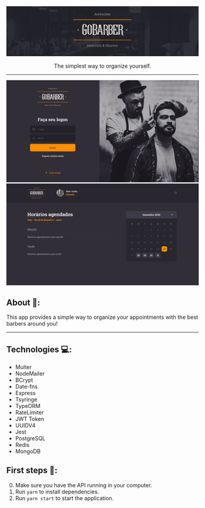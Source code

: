 <img src="./github/logo.jpg" alt="gobarber">
<p align="center">The simplest way to organize yourself.</p>
<hr />

<img src="./github/navegacao.gif" alt="gobarber">
<img src="./github/navegacao2.gif" alt="gobarber">

## About 🔎:
This app provides a simple way to organize your appointments with the best barbers around you!
<hr />

## Technologies 💻:
- Multer
- NodeMailer
- BCrypt
- Date-fns
- Express
- Tsyringe
- TypeORM
- RateLimiter
- JWT Token
- UUIDV4
- Jest
- PostgreSQL
- Redis
- MongoDB

## First steps 🐾:
0. Make sure you have the API running in your computer.
1. Run `yarn` to install dependencies.
2. Run `yarn start` to start the application.
